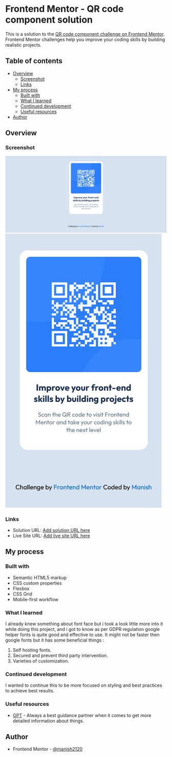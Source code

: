 # Frontend Mentor - QR code component solution

This is a solution to the [QR code component challenge on Frontend Mentor](https://www.frontendmentor.io/challenges/qr-code-component-iux_sIO_H). Frontend Mentor challenges help you improve your coding skills by building realistic projects. 

## Table of contents

- [Overview](#overview)
  - [Screenshot](#screenshot)
  - [Links](#links)
- [My process](#my-process)
  - [Built with](#built-with)
  - [What I learned](#what-i-learned)
  - [Continued development](#continued-development)
  - [Useful resources](#useful-resources)
- [Author](#author)

## Overview

### Screenshot

![Desktop view](./screenshots/desktop-view.png)
![Mobile view](./screenshots/mobile-view.png)

### Links

- Solution URL: [Add solution URL here](https://qr-code-component-mchv.vercel.app/)
- Live Site URL: [Add live site URL here](https://qr-code-component-mchv.vercel.app/)

## My process

### Built with

- Semantic HTML5 markup
- CSS custom properties
- Flexbox
- CSS Grid
- Mobile-first workflow

### What I learned

I already knew something about font face but i took a look little more into it while doing this project, and i got to know as per GDPR regulation google helper fonts is quite good and effective to use.
It might not be faster then google fonts but it has some beneficial things :
1. Self hosting fonts.
2. Secured and prevent third party intervention.
3. Varieties of customization.

### Continued development

I wanted to continue this to be more focused on styling and best practices to achieve best results.

### Useful resources

- [GPT](https://chatgpt.com/) - Always a best guidance partner when it comes to get more detailed information about things.

## Author

- Frontend Mentor - [@manish2120](https://www.frontendmentor.io/profile/manish2120)
